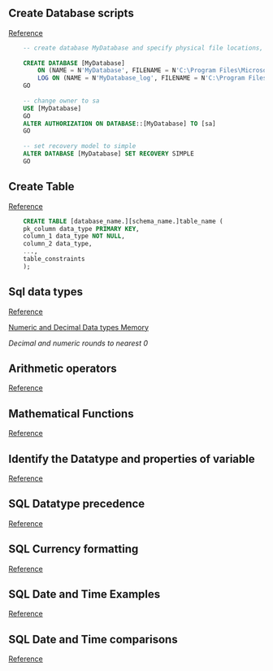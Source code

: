 ## Create Database scripts
[Reference](https://www.mssqltips.com/sqlservertip/6200/sql-server-create-database-examples/)
```sql
    -- create database MyDatabase and specify physical file locations, initial physical file sizes, and autogrowth increments, change owner to sa, and set recovery model to simple
 
    CREATE DATABASE [MyDatabase] 
        ON (NAME = N'MyDatabase', FILENAME = N'C:\Program Files\Microsoft SQL Server\MSSQL14.SQL2017\MSSQL\DATA\MyDatabase.mdf', SIZE = 1024MB, FILEGROWTH = 256MB)
        LOG ON (NAME = N'MyDatabase_log', FILENAME = N'C:\Program Files\Microsoft SQL Server\MSSQL14.SQL2017\MSSQL\DATA\MyDatabase_log.ldf', SIZE = 512MB, FILEGROWTH = 125MB)
    GO
    
    -- change owner to sa
    USE [MyDatabase]
    GO
    ALTER AUTHORIZATION ON DATABASE::[MyDatabase] TO [sa]
    GO
    
    -- set recovery model to simple 
    ALTER DATABASE [MyDatabase] SET RECOVERY SIMPLE 
    GO
```
## Create Table
[Reference](https://www.sqlservertutorial.net/sql-server-basics/sql-server-create-table/)
```sql
    CREATE TABLE [database_name.][schema_name.]table_name (
    pk_column data_type PRIMARY KEY,
    column_1 data_type NOT NULL,
    column_2 data_type,
    ...,
    table_constraints
    );
```

## Sql data types
[Reference](https://www.sqlservertutorial.net/sql-server-basics/sql-server-data-types/)

[Numeric and Decimal Data types Memory](https://docs.microsoft.com/en-us/sql/t-sql/data-types/decimal-and-numeric-transact-sql?view=sql-server-ver15)

*Decimal and numeric rounds to nearest 0*

## Arithmetic operators
[Reference](https://docs.microsoft.com/en-us/sql/t-sql/language-elements/arithmetic-operators-transact-sql?view=sql-server-ver15)

## Mathematical Functions
[Reference](https://docs.microsoft.com/en-us/sql/t-sql/functions/mathematical-functions-transact-sql?view=sql-server-ver15)

## Identify the Datatype and properties of variable
[Reference](https://blog.sqlauthority.com/2013/12/15/sql-server-how-to-identify-datatypes-and-properties-of-variable/)

## SQL Datatype precedence
[Reference](https://docs.microsoft.com/en-us/sql/t-sql/data-types/data-type-precedence-transact-sql?view=sql-server-ver15)

## SQL Currency formatting
[Reference](https://www.mssqltips.com/sqlservertip/7023/sql-format-currency-options/)

## SQL Date and Time Examples
[Reference](https://www.mssqltips.com/sqlservertip/5993/sql-server-date-and-time-functions-with-examples/)

## SQL Date and Time comparisons
[Reference](https://docs.microsoft.com/en-us/sql/t-sql/functions/date-and-time-data-types-and-functions-transact-sql?view=sql-server-ver15)




